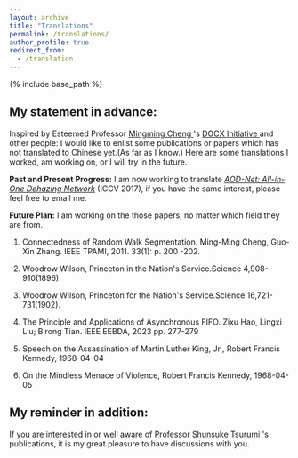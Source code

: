```yaml
---
layout: archive
title: "Translations"
permalink: /translations/
author_profile: true
redirect_from:
  - /translation
---
```


{% include base_path %}

## My statement in advance:

Inspired by Esteemed Professor [ Mingming Cheng ](https://mmcheng.net/cmm/) 's [ DOCX Initiative ](https://mmcheng.net/docx-en/) and other people: I would like to enlist some publications or papers which has not translated to Chinese yet.(As far as I know.) Here are some translations I worked, am working on, or I will try in the future.   

**Past and Present Progress:** I am now working to translate [*AOD-Net: All-in-One Dehazing Network*](https://ieeexplore.ieee.org/document/8237773/) (ICCV 2017), if you have the same interest, please feel free to email me.

**Future Plan:** I am working on the those papers, no matter which field they are from.

1. Connectedness of Random Walk Segmentation. Ming-Ming Cheng, Guo-Xin Zhang. IEEE TPAMI, 2011. 33(1): p. 200 -202.

2. Woodrow Wilson, Princeton in the Nation's Service.Science 4,908-910(1896).

3. Woodrow Wilson, Princeton for the Nation's Service.Science 16,721-731(1902).

4. The Principle and Applications of Asynchronous FIFO. Zixu Hao, Lingxi Liu; Birong Tian. IEEE EEBDA, 2023 pp. 277-279

5. Speech on the Assassination of Martin Luther King, Jr., Robert Francis Kennedy, 1968-04-04

6. On the Mindless Menace of Violence, Robert Francis Kennedy, 1968-04-05


## My reminder in addition:

If you are interested in or well aware of Professor [Shunsuke Tsurumi](https://en.wikipedia.org/wiki/Shunsuke_Tsurumi) 's publications, it is my great pleasure to have discussions with you. 
